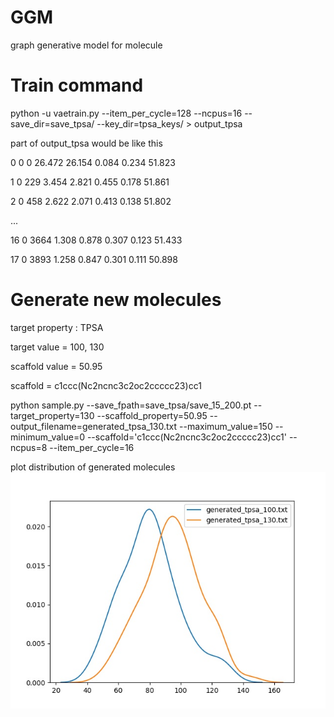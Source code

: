 # GGM
graph generative model for molecule

# Train command
python -u vaetrain.py --item_per_cycle=128 --ncpus=16 --save_dir=save_tpsa/ --key_dir=tpsa_keys/ > output_tpsa

part of output_tpsa would be like this

0	0	0	26.472	26.154	0.084	0.234	51.823

1	0	229	3.454	2.821	0.455	0.178	51.861

2	0	458	2.622	2.071	0.413	0.138	51.802

...

16	0	3664	1.308	0.878	0.307	0.123	51.433

17	0	3893	1.258	0.847	0.301	0.111	50.898

# Generate new molecules
target property : TPSA

target value = 100, 130

scaffold value = 50.95

scaffold = c1ccc(Nc2ncnc3c2oc2ccccc23)cc1

python sample.py --save_fpath=save_tpsa/save_15_200.pt --target_property=130 --scaffold_property=50.95 --output_filename=generated_tpsa_130.txt --maximum_value=150 --minimum_value=0 --scaffold='c1ccc(Nc2ncnc3c2oc2ccccc23)cc1' --ncpus=8 --item_per_cycle=16

plot distribution of generated molecules
![TPSA](./TPSA.jpg)
